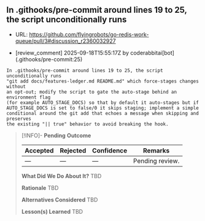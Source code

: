 ## In .githooks/pre-commit around lines 19 to 25, the script unconditionally runs

- URL: https://github.com/flyingrobots/go-redis-work-queue/pull/3#discussion_r2360032927

- [review_comment] 2025-09-18T15:55:17Z by coderabbitai[bot] (.githooks/pre-commit:25)

```text
In .githooks/pre-commit around lines 19 to 25, the script unconditionally runs
"git add docs/features-ledger.md README.md" which force-stages changes without
an opt-out; modify the script to gate the auto-stage behind an environment flag
(for example AUTO_STAGE_DOCS) so that by default it auto-stages but if
AUTO_STAGE_DOCS is set to false/0 it skips staging; implement a simple
conditional around the git add that echoes a message when skipping and preserves
the existing "|| true" behavior to avoid breaking the hook.
```

> [!INFO]- **Pending**
> **Outcome**
> 
> | Accepted | Rejected | Confidence | Remarks |
> |----------|----------|------------|---------|
> | — | — | — | Pending review. |
>
> **What Did We Do About It?**
> TBD
>
> **Rationale**
> TBD
>
> **Alternatives Considered**
> TBD
>
> **Lesson(s) Learned**
> TBD
